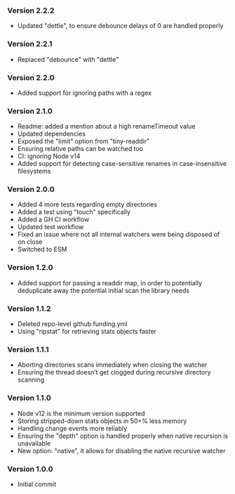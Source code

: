 ### Version 2.2.2
- Updated "dettle", to ensure debounce delays of 0 are handled properly

### Version 2.2.1
- Replaced "debounce" with "dettle"

### Version 2.2.0
- Added support for ignoring paths with a regex

### Version 2.1.0
- Readme: added a mention about a high renameTimeout value
- Updated dependencies
- Exposed the "limit" option from "tiny-readdir"
- Ensuring relative paths can be watched too
- CI: ignoring Node v14
- Added support for detecting case-sensitive renames in case-insensitive filesystems

### Version 2.0.0
- Added 4 more tests regarding empty directories
- Added a test using "touch" specifically
- Added a GH CI workflow
- Updated test workflow
- Fixed an issue where not all internal watchers were being disposed of on close
- Switched to ESM

### Version 1.2.0
- Added support for passing a readdir map, in order to potentially deduplicate away the potential initial scan the library needs

### Version 1.1.2
- Deleted repo-level github funding.yml
- Using "ripstat" for retrieving stats objects faster

### Version 1.1.1
- Aborting directories scans immediately when closing the watcher
- Ensuring the thread doesn’t get clogged during recursive directory scanning

### Version 1.1.0
- Node v12 is the minimum version supported
- Storing stripped-down stats objects in 50+% less memory
- Handling change events more reliably
- Ensuring the "depth" option is handled properly when native recursion is unavailable
- New option: "native", it allows for disabling the native recursive watcher

### Version 1.0.0
- Initial commit
